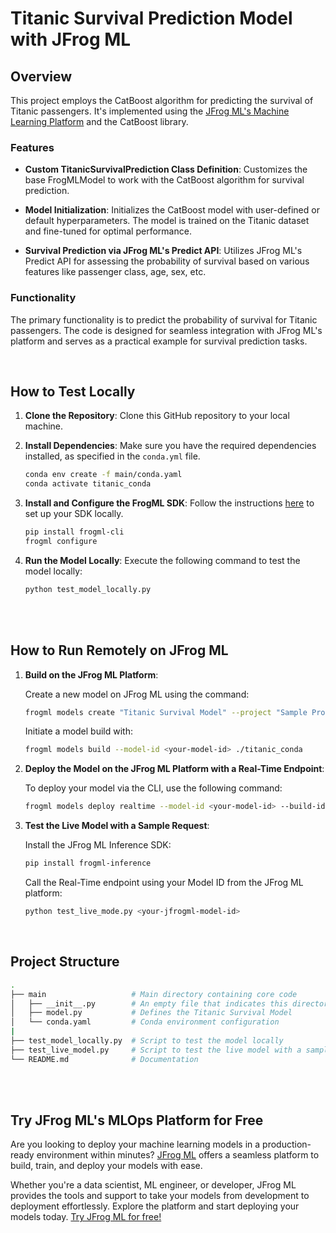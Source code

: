 # Titanic Survival Prediction Model with JFrog ML

## Overview

This project employs the CatBoost algorithm for predicting the survival of Titanic passengers. It's implemented using the [JFrog ML's Machine Learning Platform](https://jfrog.com/jfrog-ml/) and the CatBoost library.

### Features

- **Custom TitanicSurvivalPrediction Class Definition**: Customizes the base FrogMLModel to work with the CatBoost algorithm for survival prediction.

- **Model Initialization**: Initializes the CatBoost model with user-defined or default hyperparameters. The model is trained on the Titanic dataset and fine-tuned for optimal performance.

- **Survival Prediction via JFrog ML's Predict API**: Utilizes JFrog ML's Predict API for assessing the probability of survival based on various features like passenger class, age, sex, etc.

### Functionality

The primary functionality is to predict the probability of survival for Titanic passengers. The code is designed for seamless integration with JFrog ML's platform and serves as a practical example for survival prediction tasks.



<br>

## How to Test Locally


1. **Clone the Repository**: Clone this GitHub repository to your local machine.

2. **Install Dependencies**: Make sure you have the required dependencies installed, as specified in the `conda.yml` file.

    ```bash
    conda env create -f main/conda.yaml
    conda activate titanic_conda
    ```

3. **Install and Configure the FrogML SDK**: Follow the instructions [here](https://jfrog.com/help/r/jfrog-ml-documentation/jfrog-ml-quickstart) to set up your SDK locally.

    ```bash
    pip install frogml-cli
    frogml configure
    ```

5. **Run the Model Locally**: Execute the following command to test the model locally:

   ```bash
   python test_model_locally.py
   ```

<br>

<br>

## How to Run Remotely on JFrog ML

1. **Build on the JFrog ML Platform**:

    Create a new model on JFrog ML using the command:

    ```bash
    frogml models create "Titanic Survival Model" --project "Sample Project"
    ```


    Initiate a model build with:

    ```bash
    frogml models build --model-id <your-model-id> ./titanic_conda
    ```


2. **Deploy the Model on the JFrog ML Platform with a Real-Time Endpoint**:

    To deploy your model via the CLI, use the following command:

    ```bash
    frogml models deploy realtime --model-id <your-model-id> --build-id <your-build-id>
    ```

3. **Test the Live Model with a Sample Request**:

    Install the JFrog ML Inference SDK:

    ```bash
    pip install frogml-inference
    ```

    Call the Real-Time endpoint using your Model ID from the JFrog ML platform:

    ```bash
    python test_live_mode.py <your-jfrogml-model-id>
    ```

<br>


## Project Structure

```bash
.
├── main                   # Main directory containing core code
│   ├── __init__.py        # An empty file that indicates this directory is a Python package
│   ├── model.py           # Defines the Titanic Survival Model
│   └── conda.yaml         # Conda environment configuration
|
├── test_model_locally.py  # Script to test the model locally
├── test_live_model.py     # Script to test the live model with a sample REST request
└── README.md              # Documentation
```


<br>
<br>

## Try JFrog ML's MLOps Platform for Free

Are you looking to deploy your machine learning models in a production-ready environment within minutes? [JFrog ML](https://jfrog.com/jfrog-ml/) offers a seamless platform to build, train, and deploy your models with ease.

Whether you're a data scientist, ML engineer, or developer, JFrog ML provides the tools and support to take your models from development to deployment effortlessly. Explore the platform and start deploying your models today. [Try JFrog ML for free!](https://jfrog.com/jfrog-ml/)
